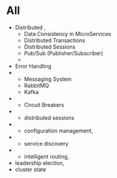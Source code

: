 # All

* Distributed , 
  * Data Consistency in MicroServices
  * Distributed Transactions
  * Distributed Sessions
  * Pub/Sub \(Publisher/Subscriber\)
  * 
* Error Handling
* * Messaging System 
  * RabbitMQ
  * Kafka
* * Circuit Breakers
* * distributed sessions
* * configuration management,
* * service discovery
* * intelligent routing, 
* leadership election, 
* cluster state





